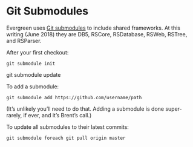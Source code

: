 # Git Submodules

Evergreen uses [Git submodules](https://git-scm.com/book/en/v2/Git-Tools-Submodules) to include shared frameworks. At this writing (June 2018) they are DB5, RSCore, RSDatabase, RSWeb, RSTree, and RSParser.

After your first checkout:

	git submodule init
  git submodule update


To add a submodule:

	git submodule add https://github.com/username/path

(It’s unlikely you’ll need to do that. Adding a submodule is done super-rarely, if ever, and it’s Brent’s call.)

To update all submodules to their latest commits:

	git submodule foreach git pull origin master

